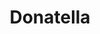 ---
title: Donatella
artigo: a
picture: /images/d/donatella.jpg
background: /images/fundos/heartpoa2.jpg
style: style-roxo1
description: Ai, que fofura isso...
full-description: Ai, que fofura isso! Donatella é o diminutivo de Donata, um nome italiano que vem da palavra <i>donato</i> e, em latim, significa oferecido como presente. É bem verdade que todos somos uma benção e um presente de Deus, mas Donatella arrasou!
---